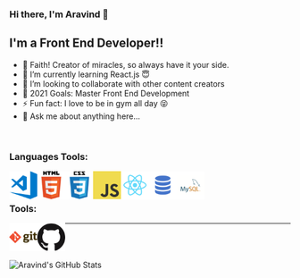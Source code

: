 ### Hi there, I'm Aravind 👋




## I'm a Front End Developer!!

- 💯  Faith! Creator of miracles, so always have it your side.
- 🌱 I’m currently learning React.js 😇
- 👯 I’m looking to collaborate with other content creators
- 🥅 2021 Goals: Master Front End Development
- ⚡ Fun fact: I love to be in gym all day 😝
- 💬 Ask me about anything here...



<br />



### Languages Tools:

<img align="left" alt="Visual Studio Code" width="50px" src="https://raw.githubusercontent.com/github/explore/80688e429a7d4ef2fca1e82350fe8e3517d3494d/topics/visual-studio-code/visual-studio-code.png" style = "max-width:100%;" />
<img align="left" alt="HTML5" width="50px" src="https://raw.githubusercontent.com/github/explore/80688e429a7d4ef2fca1e82350fe8e3517d3494d/topics/html/html.png" style = "max-width:100%;" /> 
<img align="left" alt="CSS3" width="50px" src="https://raw.githubusercontent.com/github/explore/80688e429a7d4ef2fca1e82350fe8e3517d3494d/topics/css/css.png"  style = "max-width:100%;" />
<img align="left" alt="JavaScript" width="50px" src="https://raw.githubusercontent.com/github/explore/80688e429a7d4ef2fca1e82350fe8e3517d3494d/topics/javascript/javascript.png"  style = "max-width:100%;" />
<img align="left" alt="React" width="50px" src="https://raw.githubusercontent.com/github/explore/80688e429a7d4ef2fca1e82350fe8e3517d3494d/topics/react/react.png"  style = "max-width:100%;"/>
<img align="left" alt="SQL" width="50px" src="https://raw.githubusercontent.com/github/explore/80688e429a7d4ef2fca1e82350fe8e3517d3494d/topics/sql/sql.png" style = "max-width:100%;" /> 
<img align="left" alt="MySQL" width="50px" src="https://raw.githubusercontent.com/github/explore/80688e429a7d4ef2fca1e82350fe8e3517d3494d/topics/mysql/mysql.png"  style = "max-width:100%;"/>

</br>
</br>


### Tools:

<img align="left" alt="Git" width="50px" src="https://raw.githubusercontent.com/github/explore/80688e429a7d4ef2fca1e82350fe8e3517d3494d/topics/git/git.png" style = "max-width:100%;" /> 
<img align="left" alt="GitHub" width="50px" src="https://raw.githubusercontent.com/github/explore/78df643247d429f6cc873026c0622819ad797942/topics/github/github.png" style = "max-width:100%;" />


---

</br>
</br>
</br>


<img align="left" alt="Aravind's GitHub Stats" src="https://github-readme-stats.codestackr.vercel.app/api?username=AravindMurgan&show_icons=true&hide_border=true" />



